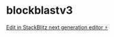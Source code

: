 # blockblastv3

[Edit in StackBlitz next generation editor ⚡️](https://stackblitz.com/~/github.com/somewhereoverthere1/blockblastv3)